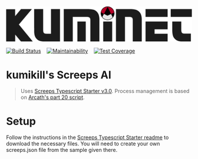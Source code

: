 ![](/assets/kuminet-logo.png)

[![Build Status](https://travis-ci.org/kumikill/kuminet.svg?branch=master)](https://travis-ci.org/kumikill/kuminet)
&nbsp;&nbsp;
[![Maintainability](https://api.codeclimate.com/v1/badges/bad044055c34eed17a3f/maintainability)](https://codeclimate.com/github/kumikill/kuminet/maintainability)
&nbsp;&nbsp;
[![Test Coverage](https://api.codeclimate.com/v1/badges/bad044055c34eed17a3f/test_coverage)](https://codeclimate.com/github/kumikill/kuminet/test_coverage)

# kumikill's Screeps AI
> Uses [Screeps Typescript Starter v3.0](https://github.com/screepers/screeps-typescript-starter). Process management is based on [Arcath's part 20 script](https://github.com/Arcath/screeps-code).

# Setup
Follow the instructions in the [Screeps Typescript Starter readme](https://github.com/screepers/screeps-typescript-starter) to download the necessary files. You will need to create your own screeps.json file from the sample given there.